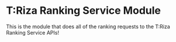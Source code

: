 # T:Riza Ranking Service Module

This is the module that does all of the ranking requests to the T:Riza Ranking Service APIs!